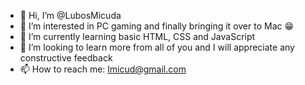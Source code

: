 - 👋 Hi, I’m @LubosMicuda
- 👀 I’m interested in PC gaming and finally bringing it over to Mac 😁
- 🌱 I’m currently learning basic HTML, CSS and JavaScript
- 🧠 I’m looking to learn more from all of you and I will appreciate any constructive feedback
- 📫 How to reach me: lmicud@gmail.com

<!---
LubosMicuda/LubosMicuda is a ✨ special ✨ repository because its `README.md` (this file) appears on your GitHub profile.
You can click the Preview link to take a look at your changes.
--->
